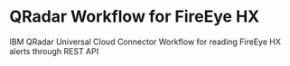 # QRadar Workflow for FireEye HX
IBM QRadar Universal Cloud Connector Workflow for reading FireEye HX alerts through REST API
